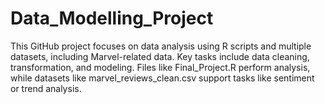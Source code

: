 # Data_Modelling_Project
This GitHub project focuses on data analysis using R scripts and multiple datasets, including Marvel-related data. Key tasks include data cleaning, transformation, and modeling. Files like Final_Project.R perform analysis, while datasets like marvel_reviews_clean.csv support tasks like sentiment or trend analysis.
